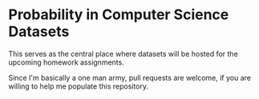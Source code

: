# Probability in Computer Science Datasets

This serves as the central place where datasets will be hosted for the
upcoming homework assignments.

Since I'm basically a one man army, pull requests are welcome, if you
are willing to help me populate this repository.
